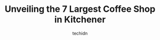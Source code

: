 ---
layout: ampstory
image: https://i0.wp.com/www.auto.or.id/wp-content/uploads/2023/06/coffee-culture-cafe-eatery-0-kitchener-1686323719.jpeg?resize=640,853
author: techidn
featured: false
description: Kitchener, Ontario, Canada is a haven for Coffee Shop enthusiasts, boasting an impressive array of 7 top-notch establishments. Whether youre a seasoned connoisseur or simply curious to expl
title: Unveiling the 7 Largest Coffee Shop in Kitchener
cover:
   title: Unveiling the 7 Largest Coffee Shop in Kitchener
   subtitle: AUTO.OR.ID
   background: https://www.auto.or.id/wp-content/uploads/2023/06/coffee-culture-cafe-eatery-0-kitchener-1686323719.jpeg

pages: 
 - layout: thirds
   top: <h1>#1 Cafe Pyrus</h1>
   bottom: "<p>Fantastic place for vegetarian or vegan ppl. There are rare places where there are not only wide range of veg options but they are also delicious, all of them! I loved th</p>"
   background: https://www.auto.or.id/wp-content/uploads/2023/06/coffee-culture-cafe-eatery-1-kitchener-1686323721.jpeg
   backgroundblur: true
 - layout: thirds
   top: <h1>#2 The Yeti Cafe</h1>
   bottom: "<p>14 Eby St N, Kitchener, ON N2H 2V6, Canada</p>"
   background: https://www.auto.or.id/wp-content/uploads/2023/06/coffee-culture-cafe-eatery-2-kitchener-1686323721.jpeg
   cta:
      link: https://www.auto.or.id/unveiling-the-7-largest-coffee-shop-in-kitchener/
      text: Unveiling the 7 Largest Coffee Shop in Kitchener
 - layout: thirds
   top: <h1>#3 Coffee Culture Café & Eatery</h1>
   bottom: "<p>1 King St W, Kitchener, ON N2G 1A1, Canada</p>"
   background: https://images.unsplash.com/photo-1627404760301-8efc143749c8?ixlib=rb-4.0.3&ixid=MnwxMjA3fDB8MHxwaG90by1wYWdlfHx8fGVufDB8fHx8&auto=format&fit=crop&w=640&h=853&q=80
   cta:
      link: https://www.auto.or.id/unveiling-the-7-largest-coffee-shop-in-kitchener/
      text: Unveiling the 7 Largest Coffee Shop in Kitchener
 - layout: thirds
   top: <h1>#4 Matter of Taste Coffee Roaster</h1>
   bottom: "<p>115 King St W, Kitchener, ON N2G 1A7, Canada</p>"
   background: https://images.unsplash.com/photo-1617814086906-d847a8bc6fca?ixlib=rb-4.0.3&ixid=MnwxMjA3fDB8MHxwaG90by1wYWdlfHx8fGVufDB8fHx8&auto=format&fit=crop&w=640&h=853&q=80
   cta:
      link: https://www.auto.or.id/unveiling-the-7-largest-coffee-shop-in-kitchener/
      text: Unveiling the 7 Largest Coffee Shop in Kitchener
 - layout: thirds
   top: <h1>#5 City Cafe Bakery, Kitchener, Ottawa St.</h1>
   bottom: "<p>50 Ottawa St S, Kitchener, ON N2G 3S7, Canada</p>"
   background: https://images.unsplash.com/photo-1627108258868-c2834cb1f250?ixlib=rb-4.0.3&ixid=MnwxMjA3fDB8MHxwaG90by1wYWdlfHx8fGVufDB8fHx8&auto=format&fit=crop&w=640&h=853&q=80
   cta:
      link: https://www.auto.or.id/unveiling-the-7-largest-coffee-shop-in-kitchener/
      text: Unveiling the 7 Largest Coffee Shop in Kitchener
 - layout: thirds
   top: <h1>#6 Coffee Culture Cafe & Eatery</h1>
   bottom: "<p>215 The Boardwalk, Kitchener, ON N2N 0B1, Canada</p>"
   background: https://images.unsplash.com/photo-1623261788328-cf730e9f2667?ixlib=rb-4.0.3&ixid=MnwxMjA3fDB8MHxwaG90by1wYWdlfHx8fGVufDB8fHx8&auto=format&fit=crop&w=640&h=853&q=80
   cta:
      link: https://www.auto.or.id/unveiling-the-7-largest-coffee-shop-in-kitchener/
      text: Unveiling the 7 Largest Coffee Shop in Kitchener
 - layout: thirds
   top: <h1>#7 Williams Fresh Cafe</h1>
   bottom: "<p>4500 King St E, Kitchener, ON N2P 2G4, Canada</p>"
   background: https://images.unsplash.com/photo-1617498115500-a71a00d2f6c3?ixlib=rb-4.0.3&ixid=MnwxMjA3fDB8MHxwaG90by1wYWdlfHx8fGVufDB8fHx8&auto=format&fit=crop&w=640&h=853&q=80
   cta:
      link: https://www.auto.or.id/unveiling-the-7-largest-coffee-shop-in-kitchener/
      text: Unveiling the 7 Largest Coffee Shop in Kitchener
 - layout: thirds
   middle: Continue reading...
   background: https://images.unsplash.com/photo-1610684003787-d6a8c36b8547?ixlib=rb-4.0.3&ixid=MnwxMjA3fDB8MHxwaG90by1wYWdlfHx8fGVufDB8fHx8&auto=format&fit=crop&w=640&h=853&q=80
   cta:
      link: https://www.auto.or.id/unveiling-the-7-largest-coffee-shop-in-kitchener/
      text: Unveiling the 7 Largest Coffee Shop in Kitchener

---